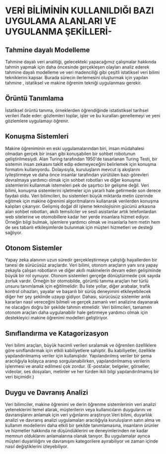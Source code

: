 # VERİ BİLİMİNİN KULLANILDIĞI BAZI UYGULAMA ALANLARI VE UYGULANMA ŞEKİLLERİ-
## Tahmine dayalı Modelleme
  Tahmine dayalı veri analitiği, gelecekteki yapacağımız çalışmalar hakkında tahmin yapmak için daha öncesinde gerçekleşen olayları analiz ederek tahmine dayalı modelleme ve veri madenciliği gibi çeşitli istatiksel veri bilimi tekniklerini kapsar. Burada sürecin ilerlemesini oluşturmak için yapılan tahmine , istatiksel ve makine öğrenim tekniği uygulanması gerekir.
## Örüntü Tanımlama
  İstatiksel örüntü tanıma, örneklerden öğrendiğinde istatistiksel tarihsel verileri ifade eder: gözlemleri toplar, işler ve bu kuralları genellemeyi ve yeni gözlemlere uygulamayı öğrenir.

## Konuşma Sistemleri
  Makine öğreniminin en eski uygulamalarından biri, insan müdahalesi olmadan gerçek bir insan gibi konuşabilen bir sohbet robotunun geliştirilmesiydi. Alan Turing tarafından 1950'de tasarlanan Turing Testi, bir sistemin insan zekasını taklit edip edemeyeceğini belirlemek için konuşma formatını kullanıyordu. Dolayısıyla, kuruluşların mevcut iş akışlarını iyileştirmeye ve daha önce insanlar tarafından yürütülen bazı görevleri devralmaya yardımcı olmak için sohbet robotları ve diğer konuşma sistemlerini kullanmak istemeleri pek de şaşırtıcı bir gelişme değil.
Veri bilimi, konuşma sistemlerini işletmeler için yararlı hale getirmede son derece faydalı oldu. Veri bilimcileri, bu sistemleri büyük miktarda metin üzerinde eğitmek için makine öğrenimi algoritmalarını kullanarak verilerden konuşma kalıpları çıkarıyor. Gelişmiş doğal dil işleme teknolojisinin gücünü arkasına alan sohbet robotları, akıllı temsilciler ve sesli asistanlar artık telefonlardan web sitelerine ve otomobillere kadar her yerde insanlara hizmet ediyor. Örneğin bilgi bulmak, işlemlere yardımcı olmak ve insanlarla hem metin hem de ses tabanlı etkileşimlerde bulunmak için müşteri hizmetleri ve desteği sağlıyor.

## Otonom Sistemler
  Yapay zeka alanının uzun süredir gerçekleştirmeye çalıştığı hayallerden bir tanesi de sürücüsüz araçlardır. Veri bilimi, otonom araçların yanı sıra yapay zekayla çalışan robotların ve diğer akıllı makinelerin devam eden gelişiminde büyük bir rol oynuyor.
Otonom sistemleri gerçeğe dönüştürmede çok sayıda zorluk vardır. Örneğin bir otomobilde, görüntü tanıma araçları her türlü unsuru tanımlamak için eğitilmelidir: Bu liste yollar, diğer arabalar, trafik kontrol cihazları, yayalar ve başarılı bir sürüş deneyimini etkileyebilecek diğer her şey şeklinde uzayıp gidiyor. Dahası, sürücüsüz sistemler anlık kararları nasıl vereceğini bilmeli ve gerçek zamanlı veri analizine dayanarak ne olacağını doğru bir şekilde tahmin etmelidir. Veri bilimcileri, tamamen otonom araçları daha uygulanabilir hale getirmeye yardımcı olmak için destekleyici makine öğrenimi modelleri geliştiriyor.

## Sınıflandırma ve Katagorizasyon
  Veri bilimi araçları, büyük hacimli verileri sıralamak ve öğrenilen özelliklere göre sınıflandırmak için etkili kabiliyetlere sahiptir. Bu kabiliyetler, özellikle yapılandırılmamış veriler için kullanışlıdır. Yapılandırılmış veriler bir şema aracılığıyla kolayca aranıp sorgulanabilirken, yapılandırılmamış verilerin işlenmesi ve analiz edilmesi çok zordur. (E-postalar, belgeler, görseller, videolar, ses dosyaları, metinler ve her türden ikili bilgi yapılandırılmamış bir veri biçimidir.)
## Duygu ve Davranış Analizi
  Veri bilimciler, makine öğrenimi ve derin öğrenme sistemlerinin veri analizi yeteneklerini temel alarak, müşterilerin veya kullanıcıların duygularını ve davranışlarını anlamak için veri yığınlarını araştırıyor.Veri bilimi, duyarlılık analizi ve davranış analizi uygulamaları aracılığıyla kuruluşların satın alma ve kullanım modellerini daha etkili bir şekilde tanımlamasına, insanların ürünler ve hizmetler hakkında ne düşündüklerini ve deneyimlerinden ne kadar memnun olduklarını anlamalarına olanak tanıyor. Bu uygulamalar ayrıca müşteri duyarlılığını ve davranışını kategorilere ayırabiliyor ve zaman içinde nasıl değiştiklerini izleyebiliyor.
